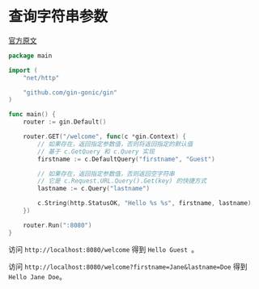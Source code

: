 # 查询字符串参数

[官方原文](https://github.com/gin-gonic/gin#querystring-parameters)

```GO
package main

import (
	"net/http"

	"github.com/gin-gonic/gin"
)

func main() {
	router := gin.Default()

	router.GET("/welcome", func(c *gin.Context) {
		// 如果存在，返回指定参数值，否则将返回指定的默认值
		// 基于 c.GetQuery 和 c.Query 实现
		firstname := c.DefaultQuery("firstname", "Guest")

		// 如果存在，返回指定参数值，否则返回空字符串
		// 它是 c.Request.URL.Query().Get(key) 的快捷方式
		lastname := c.Query("lastname")

		c.String(http.StatusOK, "Hello %s %s", firstname, lastname)
	})

	router.Run(":8080")
}
```

访问 `http://localhost:8080/welcome` 得到 `Hello Guest `。

访问 `http://localhost:8080/welcome?firstname=Jane&lastname=Doe` 得到 `Hello Jane Doe`。
